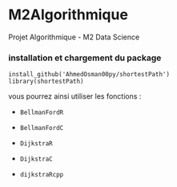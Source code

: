 # M2Algorithmique
Projet Algorithmique - M2 Data Science

### installation et chargement du package 

```
install_github('AhmedOsman00py/shortestPath')
library(shortestPath)
```

vous pourrez ainsi utiliser les fonctions :

- `BellmanFordR`

- `BellmanFordC`

- `DijkstraR`

- `DijkstraC`

- `dijkstraRcpp`
